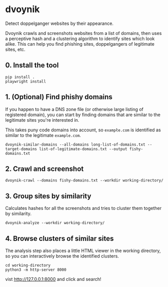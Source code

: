 # dvoynik
Detect doppelganger websites by their appearance.

Dvoynik crawls and screenshots websites from a list of domains, then uses a
perceptive hash and a clustering algorithm to identify sites which look alike.
This can help you find phishing sites, doppelgangers of legitimate sites, etc.

## 0. Install the tool
```
pip install .
playwright install
```

## 1. (Optional) Find phishy domains
If you happen to have a DNS zone file (or otherwise large listing of registered domain),
you can start by finding domains that are similar to the legitimate sites you're interested in.

This takes puny code domains into account, so `exampłe.com` is identified as similar to the legitimate `example.com`.
```
dvoynik-similar-domains --all-domains long-list-of-domains.txt --target-domains list-of-legitimate-domains.txt --output fishy-domains.txt
```

## 2. Crawl and screenshot
```
dvoynik-crawl --domains fishy-domains.txt --workdir working-directory/
```


## 3. Group sites by similarity
Calculates hashes for all the screenshots and tries to cluster them together by similarity.

```
dvoynik-analyze --workdir working-directory/
```


## 4. Browse clusters of similar sites
The analysis step also places a little HTML viewer in the working directory,
so you can interactively browse the identified clusters.

```
cd working-directory
python3 -m http-server 8000
```

vist http://127.0.0.1:8000 and click and search!

